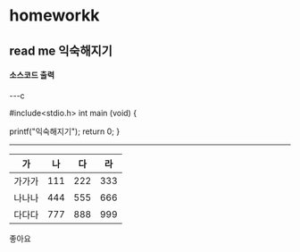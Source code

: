 # homeworkk


## read me 익숙해지기


#### 소스코드 출력
---c

#include<stdio.h>
int main (void) {

 printf("익숙해지기");
 return 0;
}

---


가|나|다|라
---|---|---|---|
가가가|111|222|333|
나나나|444|555|666|
다다다|777|888|999|

좋아요


